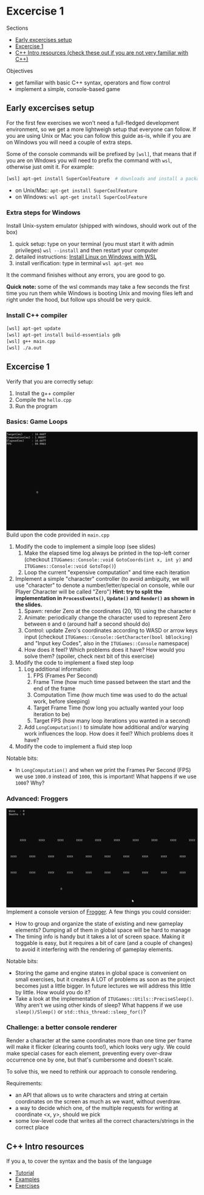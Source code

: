 <!--  This is a markdown document. You can read it as-is, or see a pretty rendering opening it through most IDEs -->

# Excercise 1

Sections
- [Early excercises setup](#Early-excercises-setup)
- [Excercise 1](#Excercise-1)
- [C++ Intro resources (check these out if you are not very familiar with C++)](#c-intro-resources)

Objectives
- get familiar with basic C++ syntax, operators and flow control
- implement a simple, console-based game


## Early excercises setup
For the first few exercises we won't need a full-fledged development environment, so we get a more lightweigh setup that everyone can follow.
If you are using Unix or Mac you can follow this guide as-is, while if you are on Windows you will need a couple of extra steps.

Some of the console commands will be prefixed by `[wsl]`, that means that if you are on Wndows you will need to prefix the command with `wsl`, otherwise just omit it. For example:
```bash
[wsl] apt-get install SuperCoolFeature  # downloads and install a package 
```
- on Unix/Mac: `apt-get install SuperCoolFeature`
- on Windows: `wsl apt-get install SuperCoolFeature`


### Extra steps for Windows
Install Unix-system emulator (shipped with windows, should work out of the box)
1. quick setup: type on your terminal (you must start it with admin privileges) `wsl --install` and then restart your computer
1. detailed instructions: [Install Linux on Windows with WSL](https://learn.microsoft.com/en-us/windows/wsl/install)
1. install verification: type in terminal `wsl apt-get moo`

It the command finishes without any errors, you are good to go.

**Quick note:** some of the wsl commands may take a few seconds the first time you run them while Windows is booting Unix and moving files left and right under the hood, but follow ups should be very quick.

### Install C++ compiler
```bash
[wsl] apt-get update
[wsl] apt-get install build-essentials gdb
[wsl] g++ main.cpp
[wsl] ./a.out
```

## Excercise 1

Verify that you are correctly setup:
1. Install the g++ compiler
1. Compile the `hello.cpp`
1. Run the program

### Basics: Game Loops
![Exercise1.1.gif](media/exercise1.1.gif)
Build upon the code provided in `main.cpp`
1. Modify the code to implement a simple loop (see slides)
    1. Make the elapsed time log always be printed in the top-left corner (checkout `ITUGames::Console::void GotoCoords(int x, int y)` and `ITUGames::Console::void GotoTop()`)
    1. Loop the current "expensive computation" and time each iteration
1. Implement a simple "character" controller (to avoid ambiguity, we will use "character" to denote a number/letter/special on console, while our Player Character will be called "Zero")
    **Hint: try to split the implementation in `ProcessEvents()`, `Update()` and `Render()` as shown in the slides.**
    1. Spawn: render Zero at the coordinates (20, 10) using the character `0`
    1. Animate: periodically change the character used to represent Zero between `0` and `O` (around half a second should do)
    1. Control: update Zero's coordinates according to WASD or arrow keys input (checkout `ITUGames::Console::GetCharacter(bool bBlocking)` and "Input key Codes", also in the `ITUGames::Console` namespace)
    1. How does it feel? Which problems does it have? How would you solve them? (spoiler, check next bit of this exercise)
1. Modify the code to implement a fixed step loop
    1. Log additional information:
        1. FPS (Frames Per Second)
        1. Frame Time (how much time passed between the start and the end of the frame
        1. Computation Time (how much time was used to do the actual work, before sleeping)
        1. Target Frame Time (how long you actually wanted your loop iteration to be)
        1. Target FPS (how many loop iterations you wanted in a second)
    1. Add `LongComputation()` to simulate how additional and/or warying work influences the loop. How does it feel? Which problems does it have?
1. Modify the code to implement a fluid step loop


Notable bits:
- In `LongComputation()` and when we print the Frames Per Second (FPS) we use `1000.0` instead of `1000`, this is important! What happens if we use `1000`? Why?

### Advanced: Froggers
![Exercise1.2.gif](media/exercise1.2.gif)
Implement a console version of [Frogger](https://en.wikipedia.org/wiki/Frogger#Gameplay). A few things you could consider:
- How to group and organize the state of existing and new gameplay elements? Dumping all of them in global space will be hard to manage
- The timing info is handy but it takes a lot of screen space. Making it toggable is easy, but it requires a bit of care (and a couple of changes) to avoid it interfering with the rendering of gameplay elements.

Notable bits:
- Storing the game and engine states in global space is convenient on small exercises, but it creates A LOT of problems as soon as the project becomes just a little bigger. In future lectures we will address this little by little. How would you do it?
- Take a look at the implementation of `ITUGames::Utils::PreciseSleep()`. Why aren't we using other kinds of sleep? What happens if we use `sleep()/Sleep()` or `std::this_thread::sleep_for()`?

### Challenge: a better console renderer
Render a character at the same coordinates more than one time per frame will make it flicker (clearing counts too!), which looks very ugly.
We could make special cases for each element, preventing every over-draw occurrence one by one, but that's cumbersome and doesn't scale.

To solve this, we need to rethink our approach to console rendering.

Requirements:
- an API that allows us to write characters and string at certain coordinates on the screen as much as we want, without overdraw.
- a way to decide which one, of the multiple requests for writing at coordinate <x, y>, should we pick
- some low-level code that writes all the correct characters/strings in the correct place

## C++ Intro resources
If you a, to cover the syntax and the basis of the language
- [Tutorial](https://www.w3schools.com/cpp/cpp_intro.asp)
- [Examples](https://www.w3schools.com/cpp/cpp_examples.asp)
- [Exercises](https://www.w3resource.com/cpp-exercises/)
